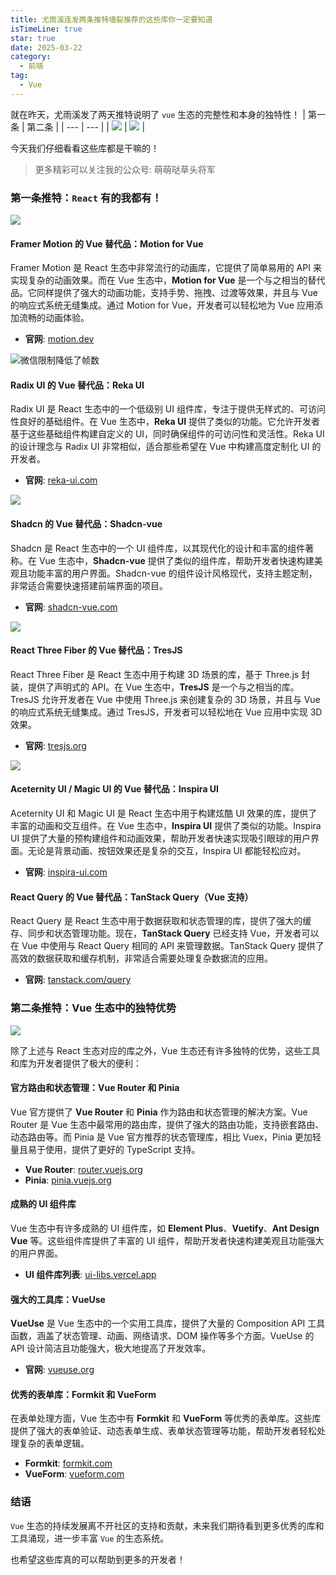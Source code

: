 ```yaml
---
title: 尤雨溪连发两条推特墙裂推荐的这些库你一定要知道
isTimeLine: true
star: true
date: 2025-03-22
category:
  - 前端
tag:
  - Vue
---
```


就在昨天，尤雨溪发了两天推特说明了 `vue` 生态的完整性和本身的独特性！
| 第一条 | 第二条 |
| --- | --- |
| ![](https://files.mdnice.com/user/43422/696e2468-d25c-4835-ab5d-0fd45280a655.jpg) | ![](https://files.mdnice.com/user/43422/8dc1b19e-747d-4c30-8ece-a81722f96342.jpg) |

今天我们仔细看看这些库都是干嘛的！

> 更多精彩可以关注我的公众号: 萌萌哒草头将军

### 第一条推特：`React` 有的我都有！

![](https://files.mdnice.com/user/43422/932e0d04-9227-455c-a928-ddc38ea7e1a5.jpg)

#### **Framer Motion 的 Vue 替代品：Motion for Vue**

Framer Motion 是 React 生态中非常流行的动画库，它提供了简单易用的 API 来实现复杂的动画效果。而在 Vue 生态中，**Motion for Vue** 是一个与之相当的替代品。它同样提供了强大的动画功能，支持手势、拖拽、过渡等效果，并且与 Vue 的响应式系统无缝集成。通过 Motion for Vue，开发者可以轻松地为 Vue 应用添加流畅的动画体验。

- **官网**: [motion.dev](https://motion.dev)

![微信限制降低了帧数](https://mmbiz.qpic.cn/sz_mmbiz_gif/CtsaVVKdWEprcN2JX7SyYqgSibIiaKGeOdQAEWQgF3hnhXRaVicDaCvjntnGfOqLl5vL6UYakcmibATySpS4zplARQ/640?wx_fmt=gif&from=appmsg)

#### **Radix UI 的 Vue 替代品：Reka UI**

Radix UI 是 React 生态中的一个低级别 UI 组件库，专注于提供无样式的、可访问性良好的基础组件。在 Vue 生态中，**Reka UI** 提供了类似的功能。它允许开发者基于这些基础组件构建自定义的 UI，同时确保组件的可访问性和灵活性。Reka UI 的设计理念与 Radix UI 非常相似，适合那些希望在 Vue 中构建高度定制化 UI 的开发者。

- **官网**: [reka-ui.com](https://reka-ui.com)

![](https://files.mdnice.com/user/43422/1cacd280-fa5a-4fb0-a2a1-8975cac3085d.png)

#### **Shadcn 的 Vue 替代品：Shadcn-vue**

Shadcn 是 React 生态中的一个 UI 组件库，以其现代化的设计和丰富的组件著称。在 Vue 生态中，**Shadcn-vue** 提供了类似的组件库，帮助开发者快速构建美观且功能丰富的用户界面。Shadcn-vue 的组件设计风格现代，支持主题定制，非常适合需要快速搭建前端界面的项目。

- **官网**: [shadcn-vue.com](https://shadcn-vue.com)

![](https://files.mdnice.com/user/43422/9332af07-af0c-4d12-8677-b9922579d4ad.png)

#### **React Three Fiber 的 Vue 替代品：TresJS**

React Three Fiber 是 React 生态中用于构建 3D 场景的库，基于 Three.js 封装，提供了声明式的 API。在 Vue 生态中，**TresJS** 是一个与之相当的库。TresJS 允许开发者在 Vue 中使用 Three.js 来创建复杂的 3D 场景，并且与 Vue 的响应式系统无缝集成。通过 TresJS，开发者可以轻松地在 Vue 应用中实现 3D 效果。

- **官网**: [tresjs.org](https://tresjs.org)

![](https://files.mdnice.com/user/43422/1dd372c0-1055-405c-be55-41196277df7d.png)

#### **Aceternity UI / Magic UI 的 Vue 替代品：Inspira UI**

Aceternity UI 和 Magic UI 是 React 生态中用于构建炫酷 UI 效果的库，提供了丰富的动画和交互组件。在 Vue 生态中，**Inspira UI** 提供了类似的功能。Inspira UI 提供了大量的预构建组件和动画效果，帮助开发者快速实现吸引眼球的用户界面。无论是背景动画、按钮效果还是复杂的交互，Inspira UI 都能轻松应对。

- **官网**: [inspira-ui.com](https://inspira-ui.com)

#### **React Query 的 Vue 替代品：TanStack Query（Vue 支持）**

React Query 是 React 生态中用于数据获取和状态管理的库，提供了强大的缓存、同步和状态管理功能。现在，**TanStack Query** 已经支持 Vue，开发者可以在 Vue 中使用与 React Query 相同的 API 来管理数据。TanStack Query 提供了高效的数据获取和缓存机制，非常适合需要处理复杂数据流的应用。

- **官网**: [tanstack.com/query](https://tanstack.com/query)

### 第二条推特：Vue 生态中的独特优势

![](https://files.mdnice.com/user/43422/9936d3a3-b1a6-4ba1-9857-e2af55f8a4dc.jpg)

除了上述与 React 生态对应的库之外，Vue 生态还有许多独特的优势，这些工具和库为开发者提供了极大的便利：

#### **官方路由和状态管理：Vue Router 和 Pinia**

Vue 官方提供了 **Vue Router** 和 **Pinia** 作为路由和状态管理的解决方案。Vue Router 是 Vue 生态中最常用的路由库，提供了强大的路由功能，支持嵌套路由、动态路由等。而 Pinia 是 Vue 官方推荐的状态管理库，相比 Vuex，Pinia 更加轻量且易于使用，提供了更好的 TypeScript 支持。

- **Vue Router**: [router.vuejs.org](https://router.vuejs.org)
- **Pinia**: [pinia.vuejs.org](https://pinia.vuejs.org)

#### **成熟的 UI 组件库**

Vue 生态中有许多成熟的 UI 组件库，如 **Element Plus**、**Vuetify**、**Ant Design Vue** 等。这些组件库提供了丰富的 UI 组件，帮助开发者快速构建美观且功能强大的用户界面。

- **UI 组件库列表**: [ui-libs.vercel.app](https://ui-libs.vercel.app)

#### **强大的工具库：VueUse**

**VueUse** 是 Vue 生态中的一个实用工具库，提供了大量的 Composition API 工具函数，涵盖了状态管理、动画、网络请求、DOM 操作等多个方面。VueUse 的 API 设计简洁且功能强大，极大地提高了开发效率。

- **官网**: [vueuse.org](https://vueuse.org)

#### **优秀的表单库：Formkit 和 VueForm**

在表单处理方面，Vue 生态中有 **Formkit** 和 **VueForm** 等优秀的表单库。这些库提供了强大的表单验证、动态表单生成、表单状态管理等功能，帮助开发者轻松处理复杂的表单逻辑。

- **Formkit**: [formkit.com](https://formkit.com)
- **VueForm**: [vueform.com](https://vueform.com)

### 结语

`Vue` 生态的持续发展离不开社区的支持和贡献，未来我们期待看到更多优秀的库和工具涌现，进一步丰富 `Vue` 的生态系统。

也希望这些库真的可以帮助到更多的开发者！
